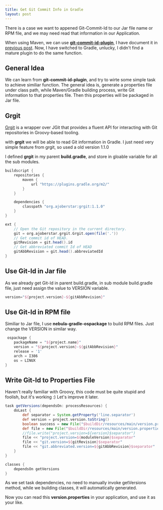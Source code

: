 ```yaml
---
title: Get Git Commit Info in Gradle
layout: post
---
```


There is a case we want to appened Git-Commit-Id to our Jar file name or RPM file, and we may need read that information in our Application.

When using Maven, we can use [**git-commit-id-plugin**](http://villim.github.io/git-commit-id-plugin), I have document it in [previous post](http://villim.github.io/git-commit-id-plugin).  Now, I have switched to Gradle, unlucky, I didn't find a mature plugin to do the same function. 

## General Idea

We can learn from **git-commit-id-plugin**, and try to wirte some simple task to achieve similiar function. The general idea is, generate a properties file under class path, while Maven/Gradle building process, write Git information to that properties file. Then this properties will be packaged in Jar file.


## Grgit

[Grgit](https://github.com/ajoberstar/grgit) is a wrapper over JGit that provides a fluent API for interacting with Git repositories in Groovy-based tooling.

with **grgit** we will be able to read Git information in Gradle. I just need very simple feature from grgit, so used a old version 1.1.0

I defined **grgit** in my parent **build.gradle**, and store in gloable variable for all the sub modules.

```groovy
buildscript {
    repositories {
    	maven {
      		url "https://plugins.gradle.org/m2/"
    	}
    }

    dependencies {
        classpath "org.ajoberstar:grgit:1.1.0"
    }
}

ext {
	// Open the Git repository in the current directory.
    git = org.ajoberstar.grgit.Grgit.open(file('.'))
    // Get commit id of HEAD.
    gitRevision = git.head().id
    // Get abbreviated commit Id of HEAD
    gitAbbRevision = git.head().abbreviatedId
}
```

## Use Git-Id in Jar file

As we already get Git-Id in parent build.gradle, in sub module build.gradle file, just need assign the value to VERSION variable.

```groovy
version="${project.version}-${gitAbbRevision}"
```

## Use Git-Id in RPM file

Similiar to Jar file, I use **nebula-gradle-ospackage** to build RPM files. Just change the VERSION in similar way.

```groovy
 ospackage {
    packageName = "${project.name}"
    version = "${project.version}-${gitAbbRevision}"
    release = '1'
    arch = I386
    os = LINUX
}
```

## Write Git-Id to Properties File

Haven't really familiar with Groovy, this code must be quite stupid and foolish, but it's working :) Let's improve it later.

```groovy
task getVersions(dependsOn: processResources) {
    doLast {
    	def separator = System.getProperty('line.separator')
        def version = project.version.toString()
        boolean success = new File("$buildDir/resources/main/version.properties").delete()
        def file = new File("$buildDir/resources/main/version.properties")
		//file.write("project.version=${version}$separator")
        file << "project.version=${moduleVersion}$separator"
        file << "git.version=${gitRevision}$separator"
        file << "git.abbreviated.version=${gitAbbRevision}$separator"
    }
}

classes {
    dependsOn getVersions
}
```

As we set task dependencies, no need to manually invoke getVersions method, while we building classes, it will automatically generated.

Now you can read this **version.properties** in your application, and use it as your like.